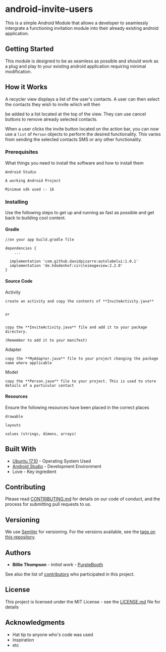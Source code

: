 # android-invite-users

This is a simple Android Module that allows a developer to seamlessly intergrate a functioning invitation module
into their already existing android application.

## Getting Started

This module is designed to be as seamless as possible and should work as a plug and play to your existing android application 
requiring minimal modification.

## How it Works

A recycler view displays a list of the user's contacts. A user can then select the contacts they wish to invite which will then

be added to a list located at the top of the view. They can use cancel buttons to remove already selected contacts.

When a user clicks the invite button located on the action bar, you can now use a ``` list ``` of ``` Person ``` objects
to perform the desired functionality. This varies from sending the selected contacts SMS or any other functionality.

### Prerequisites

What things you need to install the software and how to install them

```
Android Studio

A working Android Project

Minimum sdk used :- 16

```

### Installing

Use the following steps to get up and running as fast as possible and get back to building cool content.

#### Gradle

```
//on your app build.gradle file

dependencies {
    ...
    
  implementation 'com.github.davidpizarro:autolabelui:1.0.1'
  implementation 'de.hdodenhof:circleimageview:2.2.0'
}
```
#### Source Code

Activity

```
create an activity and copy the contents of **InviteActivity.java**


or


copy the **InviteActivity.java** file and add it to your package directory.

(Remember to add it to your manifest)

```

Adapter

```
copy the **MyAdapter.java** file to your project changing the package name where applicable

```

Model

```
copy the **Person.java** file to your project. This is used to store details of a particular contact

```

#### Resources

Ensure the following resources have been placed in the correct places

```
drawable

layouts

values (strings, dimens, arrays)

```

## Built With

* [Ubuntu 17.10](https://www.ubuntu.com/desktop/1710) - Operating System Used
* [Android Studio](https://developer.android.com/studio/index.html) - Development Environment
* Love - Key ingredient

## Contributing

Please read [CONTRIBUTING.md](https://gist.github.com/PurpleBooth/b24679402957c63ec426) for details on our code of conduct, and the process for submitting pull requests to us.

## Versioning

We use [SemVer](http://semver.org/) for versioning. For the versions available, see the [tags on this repository](https://github.com/your/project/tags). 

## Authors

* **Billie Thompson** - *Initial work* - [PurpleBooth](https://github.com/PurpleBooth)

See also the list of [contributors](https://github.com/your/project/contributors) who participated in this project.

## License

This project is licensed under the MIT License - see the [LICENSE.md](LICENSE.md) file for details

## Acknowledgments

* Hat tip to anyone who's code was used
* Inspiration
* etc

